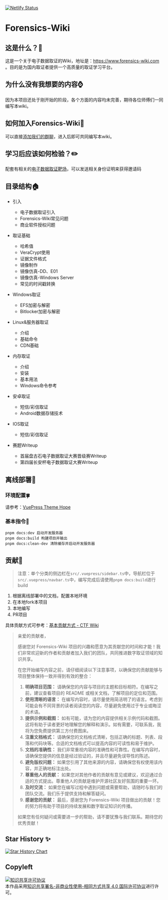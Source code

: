 [![Netlify Status](https://api.netlify.com/api/v1/badges/046a9ceb-8190-4e15-b8db-432a2eb948d0/deploy-status)](https://app.netlify.com/sites/iridescent-lollipop-b27be2/deploys)

# Forensics-Wiki

## 这是什么？🔎

这是一个关于电子数据取证的Wiki，地址是：https://www.forensics-wiki.com 。目的是为国内取证者提供一个高质量的取证学习平台。

## 为什么没有我想要的内容⌚

因为本项目还处于刚开始的阶段，各个方面的内容均未完善，期待各位师傅们一同编写本wiki。

## 如何加入Forensics-Wiki📣

可以直接[添加我们的群聊](https://jq.qq.com/?_wv=1027&k=2myrMcmN)，进入后即可共同编写本wiki。

## 学习后应该如何检验？✏️

配套有相关的[电子数据取证靶场](https://forensics.didctf.com)，可以发送相关身份证明来获得邀请码

## 目录结构🏠

- 引入
  - 电子数据取证引入
  - Forensics-Wiki常见问题
  - 商业软件授权问题
- 取证基础
  - 哈希值
  - VeraCrypt使用
  - 证据文件格式
  - 镜像制作
  - 镜像仿真-DD、E01
  - 镜像仿真-Windows Server
  - 常见的时间戳转换
- Windows取证
  - EFS加密与解密
  - Bitlocker加密与解密

- Linux&服务器取证
  - 介绍
  - 基础命令
  - CDN基础

- 内存取证
  - 介绍
  - 安装
  - 基本用法
  - Windows命令参考

- 安卓取证
  - 短信/彩信取证
  - Android数据存储技术

- IOS取证
  - 短信/彩信取证

- 赛题Writeup
  - 首届盘古石电子数据取证大赛晋级赛Writeup 
  - 第四届长安杯电子数据取证大赛Writeup

## 离线部署💬

### 环境配置🍀

请参考：[VuePress Theme Hope](https://theme-hope.vuejs.press/zh/cookbook/tutorial/env.html)

### 基本指令🎍

```
pnpm docs:dev 启动开发服务器
pnpm docs:build 构建项目并输出
pnpm docs:clean-dev 清除缓存并启动开发服务器
```

## 贡献👥

> 注意：单个分类的侧边栏在`src/.vuepress/sidebar.ts`中，导航栏位于`src/.vuepress/navbar.ts`中，编写完成后请使用`pnpm docs:build`进行build

1. 根据离线部署中的文档，配置本地环境
2. 在本地fork本项目
3. 本地编写
4. PR项目

具体贡献方式可参考：[基本贡献方式 - CTF Wiki](https://ctf-wiki.org/contribute/basic-contribute-approach/)

> 亲爱的贡献者，
>
> 感谢您对 Forensics-Wiki 项目的兴趣和愿意为其贡献您的时间和才能！我们非常欢迎新的作者和贡献者加入我们的团队，共同推进数字取证领域的知识共享。
>
> 在您开始编写内容之前，请仔细阅读以下注意事项，以确保您的贡献能够与项目整体保持一致并得到有效的整合：
>
> 1. **明确项目范围：** 请确保您的内容与项目的主题和目标相符。在编写之前，建议查看项目的 README 或相关文档，了解项目的定位和范围。
> 2. **使用清晰的语言：** 在编写内容时，请尽量使用简洁明了的语言。考虑到可能会有不同背景的读者阅读您的内容，尽量避免使用过于专业或晦涩的术语。
> 3. **提供示例和截图：** 如有可能，请为您的内容提供相关示例代码和截图。这将有助于读者更好地理解您的解释和演示。如有需要，可联系我，我将为您免费提供第三方付费图床。
> 4. **注重文档格式：** 请确保您的文档格式清晰，包括正确的标题、列表、段落和代码块等。合适的文档格式可以提高内容的可读性和易于维护。
> 5. **文档的准确性：** 我们非常重视内容的准确性和可靠性。在编写内容时，请确保您提供的信息是经过验证的，并且尽量避免误导性的陈述。
> 6. **避免版权问题：** 如果您引用了其他来源的内容，请确保您有权使用该内容，并正确地标注出处。
> 7. **尊重他人的贡献：** 如果您对其他作者的贡献有意见或建议，欢迎通过合适的方式提出。尊重他人的贡献是维护开源社区友好氛围的重要一环。
> 8. **及时交流：** 如果您在编写过程中遇到问题或需要帮助，请随时与我们的团队交流。我们乐于提供支持和解答疑问。
> 9. **感谢您的贡献：** 最后，感谢您为 Forensics-Wiki 项目做出的贡献！您的努力将有助于项目的持续发展和数字取证知识的传播。
>
> 如果您有任何疑问或需要进一步的帮助，请不要犹豫与我们联系。期待您的优秀贡献！

## Star History ✨

[![Star History Chart](https://api.star-history.com/svg?repos=Forensics-wiki/Forensics-Wiki&type=Date)](https://star-history.com/#Forensics-wiki/Forensics-Wiki&Date)


## Copyleft

<a rel="license" href="http://creativecommons.org/licenses/by-nc-sa/4.0/"><img alt="知识共享许可协议" style="border-width:0" src="https://i.creativecommons.org/l/by-nc-sa/4.0/88x31.png" /></a><br />本作品采用<a rel="license" href="http://creativecommons.org/licenses/by-nc-sa/4.0/">知识共享署名-非商业性使用-相同方式共享 4.0 国际许可协议</a>进行许可。

